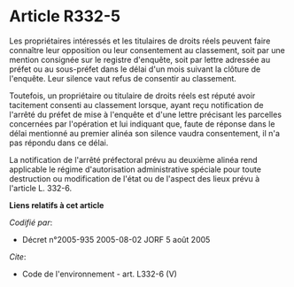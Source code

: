# Article R332-5

Les propriétaires intéressés et les titulaires de droits réels peuvent faire connaître leur opposition ou leur consentement
au classement, soit par une mention consignée sur le registre d'enquête, soit par lettre adressée au préfet ou au sous-préfet
dans le délai d'un mois suivant la clôture de l'enquête. Leur silence vaut refus de consentir au classement. 

Toutefois, un propriétaire ou titulaire de droits réels est réputé avoir tacitement consenti au classement lorsque, ayant
reçu notification de l'arrêté du préfet de mise à l'enquête et d'une lettre précisant les parcelles concernées par
l'opération et lui indiquant que, faute de réponse dans le délai mentionné au premier alinéa son silence vaudra consentement,
il n'a pas répondu dans ce délai. 

La notification de l'arrêté préfectoral prévu au deuxième alinéa rend applicable le régime d'autorisation administrative
spéciale pour toute destruction ou modification de l'état ou de l'aspect des lieux prévu à l'article L. 332-6.

**Liens relatifs à cet article**

_Codifié par_:

  - Décret n°2005-935 2005-08-02 JORF 5 août 2005

_Cite_:

  - Code de l'environnement - art. L332-6 (V)
